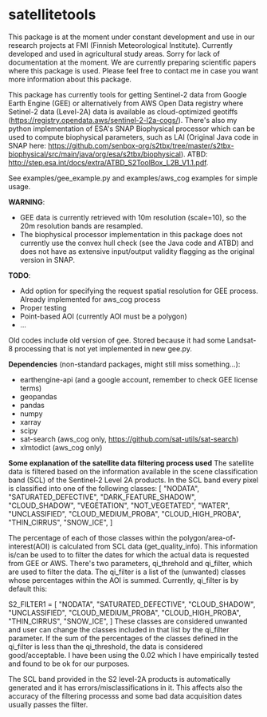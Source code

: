# satellitetools
This package is at the moment under constant development and use in our research projects at FMI (Finnish Meteorological Institute). Currently developed and used in agricultural study areas. Sorry for lack of documentation at the moment. We are currently preparing scientific papers where this package is used. Please feel free to contact me in case you want more information about this package.

This package has currently tools for getting Sentinel-2 data from Google Earth Engine (GEE) or alternatively from AWS Open Data registry where Setinel-2 data (Level-2A) data is available as cloud-optimized geotiffs (https://registry.opendata.aws/sentinel-2-l2a-cogs/). There's also my python implementation of ESA's SNAP Biophysical processor which can be used to compute biophysical parameters, such as LAI (Original Java code in SNAP here: https://github.com/senbox-org/s2tbx/tree/master/s2tbx-biophysical/src/main/java/org/esa/s2tbx/biophysical). ATBD: http://step.esa.int/docs/extra/ATBD_S2ToolBox_L2B_V1.1.pdf.

See examples/gee_example.py and examples/aws_cog examples for simple usage.

**WARNING**:
* GEE data is currently retrieved with 10m resolution (scale=10), so the 20m resolution bands are resampled.
* The biophysical processor implementation in this package does not currently use the convex hull check (see the Java code and ATBD) and does not have as extensive input/output validity flagging as the original version in SNAP.

**TODO**:
* Add option for specifying the request spatial resolution for GEE process. Already implemented for aws_cog process
* Proper testing
* Point-based AOI (currently AOI must be a polygon)
* ...

Old codes include old version of gee. Stored because it had some Landsat-8 processing that is not yet implemented in new gee.py.

**Dependencies** (non-standard packages, might still miss something...):
* earthengine-api (and a google account, remember to check GEE license terms)
* geopandas
* pandas
* numpy
* xarray
* scipy
* sat-search (aws_cog only, https://github.com/sat-utils/sat-search)
* xlmtodict (aws_cog only)


**Some explanation of the satellite data filtering process used**
The satellite data is filtered based on the information available in the scene classification band (SCL) of the Sentinel-2 Level 2A products. 
In the SCL band every pixel is classified into one of the following classes: 
[
    "NODATA",
    "SATURATED_DEFECTIVE",
    "DARK_FEATURE_SHADOW",
    "CLOUD_SHADOW",
    "VEGETATION",
    "NOT_VEGETATED",
    "WATER",
    "UNCLASSIFIED",
    "CLOUD_MEDIUM_PROBA",
    "CLOUD_HIGH_PROBA",
    "THIN_CIRRUS",
    "SNOW_ICE",
]

The percentage of each of those classes within the polygon/area-of-interest(AOI) is calculated from SCL data (get_quality_info). This information is/can be used to to filter the dates for which the actual data is requested from GEE or AWS. There's two parameters, qi_threhold and qi_filter, which are used to filter the data. The qi_filter is a list of the (unwanted) classes whose percentages within the AOI is summed. Currently, qi_filter is by default this:

S2_FILTER1 = [
    "NODATA",
    "SATURATED_DEFECTIVE",
    "CLOUD_SHADOW",
    "UNCLASSIFIED",
    "CLOUD_MEDIUM_PROBA",
    "CLOUD_HIGH_PROBA",
    "THIN_CIRRUS",
    "SNOW_ICE",
]
These classes are considered unwanted and user can change the classes included in that list by the qi_filter parameter. If the sum of the percentages of the classes defined in the qi_filter is less than the qi_threshold, the data is considered good/acceptable. I have been using the 0.02 which I have empirically tested and found to be ok for our purposes.

The SCL band provided in the S2 level-2A products is automatically generated and it has errors/misclassifications in it. This affects also the accuracy of the filtering processs and some bad data acquisition dates usually passes the filter.
